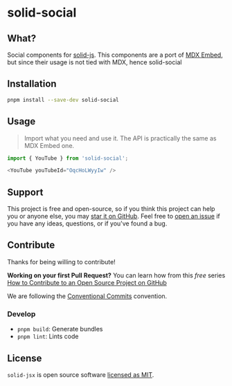 # solid-social

## What?

Social components for [solid-js](https://www.solidjs.com/). This components are a port of [MDX Embed](https://www.mdx-embed.com/), but since their
usage is not tied with MDX, hence solid-social

## Installation

```sh
pnpm install --save-dev solid-social
```
## Usage

> Import what you need and use it. The API is practically the same as MDX Embed one.

```js
import { YouTube } from 'solid-social';

<YouTube youTubeId="OqcHoLWyyIw" />
```
## Support

This project is free and open-source, so if you think this project can help you or
anyone else, you may [star it on GitHub](https://github.com/high1/solid-social). Feel
free to [open an issue](https://github.com/high1/solid-social/issues) if you have any
ideas, questions, or if you've found a bug.

## Contribute

Thanks for being willing to contribute!

**Working on your first Pull Request?** You can learn how from this _free_ series
[How to Contribute to an Open Source Project on GitHub](https://egghead.io/series/how-to-contribute-to-an-open-source-project-on-github)

We are following the [Conventional Commits](https://www.conventionalcommits.org) convention.

### Develop

- `pnpm build`: Generate bundles
- `pnpm lint`: Lints code

## License

`solid-jsx` is open source software [licensed as MIT](https://github.com/high1/solid-jsx/blob/main/LICENSE).
